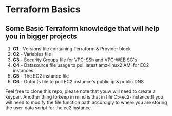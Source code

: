 # **Terraform Basics**

## Some Basic Terraform knowledge that will help you in bigger projects

1. **C1** - Versions file containing Terraform & Provider block
2. **C2** - Variables file 
3. **C3** - Security Groups file for VPC-SSh and VPC-WEB SG's
4. **C4** - Datasource file usage to pull latest amz-linux2 AMI for EC2 instances
5. **C5** - The EC2 instance file
6. **C6** - Outputs file to pull EC2 instance's public ip & public DNS

Feel free to clone this repo, please note that youw will need to create a keypair. Another thing to keep in mind is that in file C5-ec2-instance.tf you will need to modify the file function path accordigly to where you are storing the user-data script for the ec2 instance.